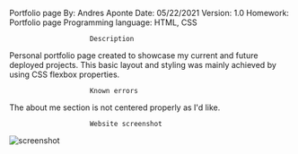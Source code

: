 Portfolio page
By: Andres Aponte
Date: 05/22/2021
Version: 1.0
Homework: Portfolio page
Programming language: HTML, CSS

                        Description
Personal portfolio page created to showcase my current and future deployed projects.
This basic layout and styling was mainly achieved by using CSS flexbox properties.

                        Known errors
The about me section is not centered properly as I'd like.

                        Website screenshot
![screenshot](https://i.imgur.com/zadZP8p.png)